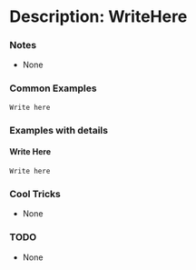 # Description: WriteHere

### Notes
* None

### Common Examples
```shell
Write here
```

### Examples with details
#### Write Here
```shell
Write here
```

### Cool Tricks
* None

### TODO
* None

